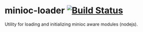 minioc-loader [![Build Status](https://travis-ci.org/netsteps/minioc-loader.png?branch=master)](https://travis-ci.org/netsteps/minioc-loader)
=============

Utility for loading and initializing minioc aware modules (nodejs).
